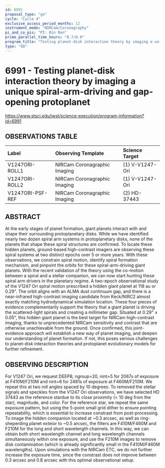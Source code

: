 ```yaml
---
id: 6991
proposal_type: "go"
cycle: "Cycle 4"
exclusive_access_period_months: 12
instrument_mode: "NIRCam/Coronagraphy"
pi_and_co_pis: "PI: Bin Ren"
prime_parallel_time_hours: "8.7/0.0"
program_title: "Testing planet-disk interaction theory by imaging a unique spiral-arm-driving and gap-opening protoplanet"
type: "GO"
---
```

# 6991 - Testing planet-disk interaction theory by imaging a unique spiral-arm-driving and gap-opening protoplanet
https://www.stsci.edu/jwst/science-execution/program-information?id=6991
## OBSERVATIONS TABLE
| Label                | Observing Template           | Science Target       |
| :------------------- | :--------------------------- | :------------------- |
| V1247ORI-ROLL1       | NIRCam Coronagraphic Imaging | (1) V-V1247-Ori      |
| V1247ORI-ROLL2       | NIRCam Coronagraphic Imaging | (1) V-V1247-Ori      |
| V1247ORI-PSF-REF     | NIRCam Coronagraphic Imaging | (2) HD-37443         |

## ABSTRACT

At the early stages of planet formation, giant planets interact with and shape their surrounding protoplanetary disks. While we have identified nearly two dozen spiral arm systems in protoplanetary disks, none of the planets that shape these spiral structures are confirmed. To locate these hidden planets, ground-based high-contrast imagers are observing these spiral systems at two distinct epochs over 5 or more years. With these observations, we constrain spiral motion, identify spiral formation mechanism, and pinpoint the orbits for these spiral-arm-driving giant planets. With the recent validation of the theory using the co-motion between a spiral and a stellar companion, we can now start hunting these spiral arm drivers in the planetary regime. A two-epoch observational study of the V1247 Ori spiral motion prescribed a hidden giant planet at 118 au or 0.29". The orbit aligns with an ALMA dust continuum gap, and there is a near-infrared high-contrast imaging candidate from Keck/NIRC2 almost exactly matching hydrodynamical simulation location. These four pieces of evidence complementarily support the theory that a giant planet is driving the scattered-light spirals and creating a millimeter gap. Situated at 0.29" ± 0.05", this hidden giant planet is the best target for NIRCam high-contrast imaging, thanks to unprecedented NIRCam sensitivity and contrast that are otherwise unachievable from the ground. Once confirmed, this joint-evidence approach will establish a new way of planet imaging, and deepen our understanding of planet formation. If not, this poses serious challenges to planet-disk interaction theories and protoplanet evolutionary models for further refinement.

## OBSERVING DESCRIPTION

For V1247 Ori, we request DEEP8, ngroup=20, nint=5 for 2067s of exposure at F410M/F210M and nint=6 for 2481s of exposure at F460M/F210M. We repeat this at two roll angles spaced by 10 degrees. To removed the stellar signals and speckles from the V1247 Ori observations, we have selected HD 37443 as the reference stardue to its close proximity (< 10 deg from the star), magnitude, and color. For the reference star, we repeat the same exposure pattern, but using the 5-point small grid dither to ensure pointing repeatability, which is essential to increase constrast from post-processing. To image the hidden companion located at ~0.3 arcsec, as well as ring-sheperding planet exteior to ~0.5 arcsec, the filters are F410M/F460M and F210M for the long and short wavelength channels. In this way, we can obtain both short wavelength channel and long wavelength channels simultaneously within one exposure, and use the F210M images to remove disk contamination (which is already significantly small in the F410M/F460M wavelengths). Upon simulations with the NIRCam ETC, we do not further increase the exposure time, since the constrast does not improve between 0.3 arcsec and 0.8 arcsec with this optimal observational setup.